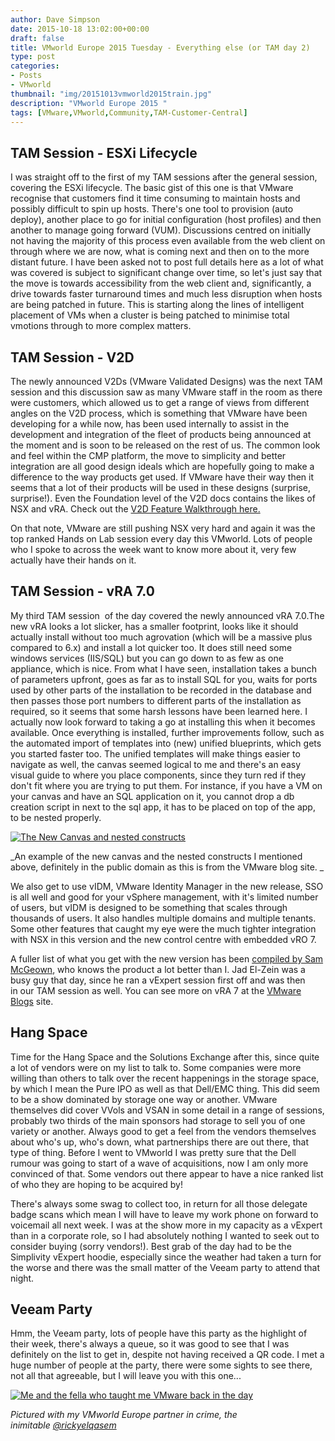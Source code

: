 ```yaml
---
author: Dave Simpson
date: 2015-10-18 13:02:00+00:00
draft: false
title: VMworld Europe 2015 Tuesday - Everything else (or TAM day 2)
type: post
categories:
- Posts
- VMworld
thumbnail: "img/20151013vmworld2015train.jpg"
description: "VMworld Europe 2015 "
tags: [VMware,VMworld,Community,TAM-Customer-Central] 
---
```


## TAM Session - ESXi Lifecycle
I was straight off to the first of my TAM sessions after the general session, covering the ESXi lifecycle. The basic gist of this one is that VMware recognise that customers find it time consuming to maintain hosts and possibly difficult to spin up hosts. There's one tool to provision (auto deploy), another place to go for initial configuration (host profiles) and then another to manage going forward (VUM). Discussions centred on initially not having the majority of this process even available from the web client on through where we are now, what is coming next and then on to the more distant future. I have been asked not to post full details here as a lot of what was covered is subject to significant change over time, so let's just say that the move is towards accessibility from the web client and, significantly, a drive towards faster turnaround times and much less disruption when hosts are being patched in future. This is starting along the lines of intelligent placement of VMs when a cluster is being patched to minimise total vmotions through to more complex matters.  

## TAM Session - V2D
The newly announced V2Ds (VMware Validated Designs) was the next TAM session and this discussion saw as many VMware staff in the room as there were customers, which allowed us to get a range of views from different angles on the V2D process, which is something that VMware have been developing for a while now, has been used internally to assist in the development and integration of the fleet of products being announced at the moment and is soon to be released on the rest of us. The common look and feel within the CMP platform, the move to simplicity and better integration are all good design ideals which are hopefully going to make a difference to the way products get used. If VMware have their way then it seems that a lot of their products will be used in these designs (surprise, surprise!). Even the Foundation level of the V2D docs contains the likes of NSX and vRA. Check out the [V2D Feature Walkthrough here.](https://featurewalkthrough.vmware.com/?_escaped_fragment_=/vmware-validated-designs)  
  
On that note, VMware are still pushing NSX very hard and again it was the top ranked Hands on Lab session every day this VMworld. Lots of people who I spoke to across the week want to know more about it, very few actually have their hands on it.  

## TAM Session - vRA 7.0  
My third TAM session  of the day covered the newly announced vRA 7.0.The new vRA looks a lot slicker, has a smaller footprint, looks like it should actually install without too much agrovation (which will be a massive plus compared to 6.x) and install a lot quicker too. It does still need some windows services (IIS/SQL) but you can go down to as few as one appliance, which is nice. From what I have seen, installation takes a bunch of parameters upfront, goes as far as to install SQL for you, waits for ports used by other parts of the installation to be recorded in the database and then passes those port numbers to different parts of the installation as required, so it seems that some harsh lessons have been learned here. I actually now look forward to taking a go at installing this when it becomes available. Once everything is installed, further improvements follow, such as the automated import of templates into (new) unified blueprints, which gets you started faster too. The unified templates will make things easier to navigate as well, the canvas seemed logical to me and there's an easy visual guide to where you place components, since they turn red if they don't fit where you are trying to put them. For instance, if you have a VM on your canvas and have an SQL application on it, you cannot drop a db creation script in next to the sql app, it has to be placed on top of the app, to be nested properly.

[![The New Canvas and nested constructs](/img/20151018bpcanvas.png)](/img/20151018bpcanvas.png)

_An example of the new canvas and the nested constructs I mentioned above, definitely in the public domain as this is from the VMware blog site. _  
  
We also get to use vIDM, VMware Identity Manager in the new release, SSO is all well and good for your vSphere management, with it's limited number of users, but vIDM is designed to be something that scales through thousands of users. It also handles multiple domains and multiple tenants. Some other features that caught my eye were the much tighter integration with NSX in this version and the new control centre with embedded vRO 7.   
  
A fuller list of what you get with the new version has been [compiled by Sam McGeown](http://www.definit.co.uk/2015/10/vmworld2015-vrealize-automation-7-briefing-notes/), who knows the product a lot better than I. Jad El-Zein was a busy guy that day, since he ran a vExpert session first off and was then in our TAM session as well. You can see more on vRA 7 at the [VMware Blogs](https://blogs.vmware.com/management/2015/10/vrealize-automation-7-0.html) site.  
  
## Hang Space  
Time for the Hang Space and the Solutions Exchange after this, since quite a lot of vendors were on my list to talk to. Some companies were more willing than others to talk over the recent happenings in the storage space, by which I mean the Pure IPO as well as that Dell/EMC thing. This did seem to be a show dominated by storage one way or another. VMware themselves did cover VVols and VSAN in some detail in a range of sessions, probably two thirds of the main sponsors had storage to sell you of one variety or another. Always good to get a feel from the vendors themselves about who's up, who's down, what partnerships there are out there, that type of thing. Before I went to VMworld I was pretty sure that the Dell rumour was going to start of a wave of acquisitions, now I am only more convinced of that. Some vendors out there appear to have a nice ranked list of who they are hoping to be acquired by!  

There's always some swag to collect too, in return for all those delegate badge scans which mean I will have to leave my work phone on forward to voicemail all next week. I was at the show more in my capacity as a vExpert than in a corporate role, so I had absolutely nothing I wanted to seek out to consider buying (sorry vendors!). Best grab of the day had to be the Simplivity vExpert hoodie, especially since the weather had taken a turn for the worse and there was the small matter of the Veeam party to attend that night.  
  
## Veeam Party
Hmm, the Veeam party, lots of people have this party as the highlight of their week, there's always a queue, so it was good to see that I was definitely on the list to get in, despite not having received a QR code. I met a huge number of people at the party, there were some sights to see there, not all that agreeable, but I will leave you with this one...  

[![Me and the fella who taught me VMware back in the day](/img/20151018veeam2.jpg)](/img/20151018veeam2.jpg)

_Pictured with my VMworld Europe partner in crime, the inimitable [@rickyelqasem](https://twitter.com/rickyelqasem)_

  
  
  

